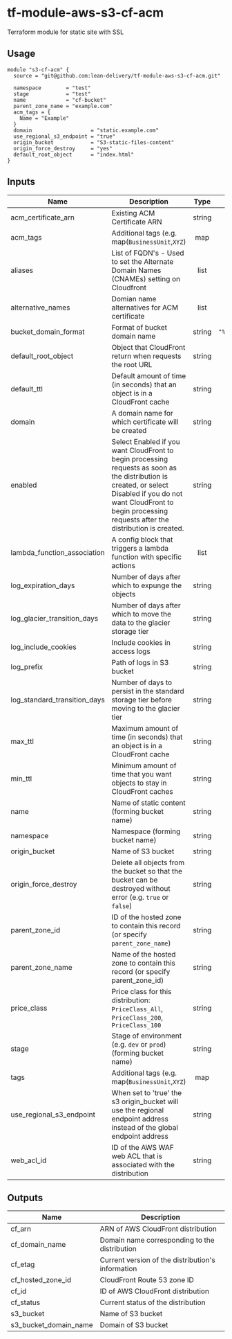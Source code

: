# tf-module-aws-s3-cf-acm
Terraform module for static site with SSL

## Usage
```hcl
module "s3-cf-acm" {
  source = "git@github.com:lean-delivery/tf-module-aws-s3-cf-acm.git"

  namespace        = "test"
  stage            = "test"
  name             = "cf-bucket"
  parent_zone_name = "example.com"
  acm_tags = {
    Name = "Example"
  }
  domain                   = "static.example.com"
  use_regional_s3_endpoint = "true"
  origin_bucket            = "S3-static-files-content"
  origin_force_destroy     = "yes"
  default_root_object      = "index.html"
}
```
## Inputs

| Name | Description | Type | Default | Required |
|------|-------------|:----:|:-----:|:-----:|
| acm\_certificate\_arn | Existing ACM Certificate ARN | string | `""` | no |
| acm\_tags | Additional tags (e.g. map(`BusinessUnit`,`XYZ`) | map | `<map>` | no |
| aliases | List of FQDN's - Used to set the Alternate Domain Names (CNAMEs) setting on Cloudfront | list | `<list>` | no |
| alternative\_names | Domian name alternatives for ACM certificate | list | `<list>` | no |
| bucket\_domain\_format | Format of bucket domain name | string | `"%s.s3.amazonaws.com"` | no |
| default\_root\_object | Object that CloudFront return when requests the root URL | string | `"index.html"` | no |
| default\_ttl | Default amount of time (in seconds) that an object is in a CloudFront cache | string | `"60"` | no |
| domain | A domain name for which certificate will be created | string | n/a | yes |
| enabled | Select Enabled if you want CloudFront to begin processing requests as soon as the distribution is created, or select Disabled if you do not want CloudFront to begin processing requests after the distribution is created. | string | `"true"` | no |
| lambda\_function\_association | A config block that triggers a lambda function with specific actions | list | `<list>` | no |
| log\_expiration\_days | Number of days after which to expunge the objects | string | `"90"` | no |
| log\_glacier\_transition\_days | Number of days after which to move the data to the glacier storage tier | string | `"60"` | no |
| log\_include\_cookies | Include cookies in access logs | string | `"false"` | no |
| log\_prefix | Path of logs in S3 bucket | string | `""` | no |
| log\_standard\_transition\_days | Number of days to persist in the standard storage tier before moving to the glacier tier | string | `"30"` | no |
| max\_ttl | Maximum amount of time (in seconds) that an object is in a CloudFront cache | string | `"31536000"` | no |
| min\_ttl | Minimum amount of time that you want objects to stay in CloudFront caches | string | `"0"` | no |
| name | Name of static content (forming bucket name) | string | n/a | yes |
| namespace | Namespace (forming bucket name) | string | n/a | yes |
| origin\_bucket | Name of S3 bucket | string | `""` | no |
| origin\_force\_destroy | Delete all objects from the bucket  so that the bucket can be destroyed without error (e.g. `true` or `false`) | string | `"false"` | no |
| parent\_zone\_id | ID of the hosted zone to contain this record  (or specify `parent_zone_name`) | string | `""` | no |
| parent\_zone\_name | Name of the hosted zone to contain this record (or specify parent_zone_id) | string | n/a | yes |
| price\_class | Price class for this distribution: `PriceClass_All`, `PriceClass_200`, `PriceClass_100` | string | `"PriceClass_100"` | no |
| stage | Stage of environment (e.g. `dev` or `prod`) (forming bucket name) | string | `"dev"` | no |
| tags | Additional tags (e.g. map(`BusinessUnit`,`XYZ`) | map | `<map>` | no |
| use\_regional\_s3\_endpoint | When set to 'true' the s3 origin_bucket will use the regional endpoint address instead of the global endpoint address | string | `"false"` | no |
| web\_acl\_id | ID of the AWS WAF web ACL that is associated with the distribution | string | `""` | no |

## Outputs

| Name | Description |
|------|-------------|
| cf\_arn | ARN of AWS CloudFront distribution |
| cf\_domain\_name | Domain name corresponding to the distribution |
| cf\_etag | Current version of the distribution's information |
| cf\_hosted\_zone\_id | CloudFront Route 53 zone ID |
| cf\_id | ID of AWS CloudFront distribution |
| cf\_status | Current status of the distribution |
| s3\_bucket | Name of S3 bucket |
| s3\_bucket\_domain\_name | Domain of S3 bucket |
